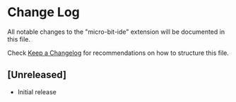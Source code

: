 # Change Log

All notable changes to the "micro-bit-ide" extension will be documented in this file.

Check [Keep a Changelog](http://keepachangelog.com/) for recommendations on how to structure this file.

## [Unreleased]

- Initial release